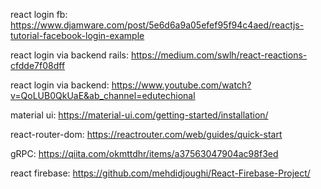 react login fb: https://www.djamware.com/post/5e6d6a9a05efef95f94c4aed/reactjs-tutorial-facebook-login-example

react login via backend rails: https://medium.com/swlh/react-reactions-cfdde7f08dff

react login via backend: https://www.youtube.com/watch?v=QoLUB0QkUaE&ab_channel=edutechional

material ui: https://material-ui.com/getting-started/installation/

react-router-dom: https://reactrouter.com/web/guides/quick-start

gRPC: https://qiita.com/okmttdhr/items/a37563047904ac98f3ed

react firebase: https://github.com/mehdidjoughi/React-Firebase-Project/
